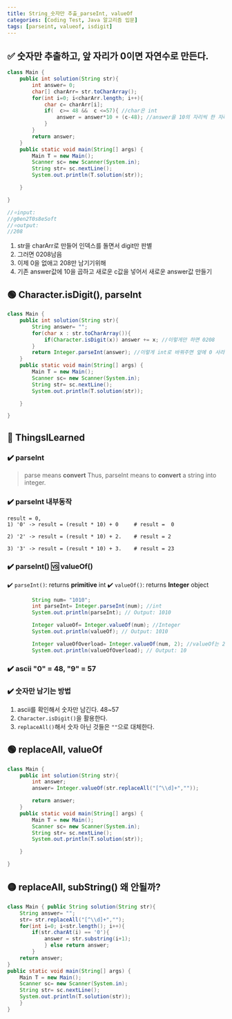 ```yaml
---
title: String_숫자만 추출_parseInt, valueOf
categories: [Coding Test, Java 알고리즘 입문]
tags: [parseint, valueof, isdigit]
---
```


## ✅ 숫자만 추출하고, 앞 자리가 0이면 자연수로 만든다.

```java
class Main {
    public int solution(String str){
        int answer= 0;
        char[] charArr= str.toCharArray();
        for(int i=0; i<charArr.length; i++){
            char c= charArr[i];
            if(  c>= 48 &&  c <=57){ //char은 int
                answer = answer*10 + (c-48); //answer을 10의 자리씩 한 자리 위로 올리고, c값 더하기
            }
        }
        return answer;
    }
    public static void main(String[] args) {
        Main T = new Main();
        Scanner sc= new Scanner(System.in);
        String str= sc.nextLine();
        System.out.println(T.solution(str));

    }

}

//⭐️input:
//g0en2T0s8eSoft
//⭐️output:
//208
```

1. str을 charArr로 만들어 인덱스를 돌면서 digit만 판별 <br>
2. 그러면 0208남음 <br>
3. 이제 0을 없애고 208만 남기기위해 <br>
4. 기존 answer값에 10을 곱하고 새로운 c값을 넣어서 새로운 answer값 만들기 <br>

## 🟢 Character.isDigit(), parseInt

```java
class Main {
    public int solution(String str){
        String answer= "";
        for(char x : str.toCharArray()){
            if(Character.isDigit(x)) answer += x; //이렇게만 하면 0208
        }
        return Integer.parseInt(answer); //이렇게 int로 바꿔주면 앞에 0 사라진다
    }
    public static void main(String[] args) {
        Main T = new Main();
        Scanner sc= new Scanner(System.in);
        String str= sc.nextLine();
        System.out.println(T.solution(str));

    }

}

```

## 🔵 ThingsILearned

### ✔️ parseInt

> parse means **convert**
> Thus, parseInt means to **convert** a string into integer.

### ✔️ parseInt 내부동작

```
result = 0,
1) '0' -> result = (result * 10) + 0     # result =  0

2) '2' -> result = (result * 10) + 2.    # result = 2

3) '3' -> result = (result * 10) + 3.    # result = 23

```

### ✔️ parseInt() 🆚 valueOf()

✔️ `parseInt()`: returns **primitive** int
✔️ `valueOf()`: returns **Integer** object

```java
        String num= "1010";
        int parseInt= Integer.parseInt(num); //int
        System.out.println(parseInt); // Output: 1010

        Integer valueOf= Integer.valueOf(num); //Integer
        System.out.println(valueOf); // Output: 1010

        Integer valueOfOverload= Integer.valueOf(num, 2); //valueOf는 2진법 등 다양한 메소드 존대
        System.out.println(valueOfOverload); // Output: 10
```

### ✔️ ascii "0" = 48, "9" = 57

### ✔️ 숫자만 남기는 방법

1. ascii를 확인해서 숫자만 남긴다. 48~57 <br>
2. `Character.isDigit()`을 활용한다. <br>
3. `replaceAll()`해서 숫자 아닌 것들은 `""`으로 대체한다. <br>

## 🟢 replaceAll, valueOf

```java
class Main {
    public int solution(String str){
        int answer;
        answer= Integer.valueOf(str.replaceAll("[^\\d]+",""));

        return answer;
    }
    public static void main(String[] args) {
        Main T = new Main();
        Scanner sc= new Scanner(System.in);
        String str= sc.nextLine();
        System.out.println(T.solution(str));

    }

}

```

## 🟡 replaceAll, subString() 왜 안될까?

```java
class Main { public String solution(String str){
    String answer= "";
    str= str.replaceAll("[^\\d]+","");
    for(int i=0; i<str.length(); i++){
        if(str.charAt(i) == '0'){
            answer = str.substring(i+1);
            } else return answer;
        }
    return answer;
}
public static void main(String[] args) {
    Main T = new Main();
    Scanner sc= new Scanner(System.in);
    String str= sc.nextLine();
    System.out.println(T.solution(str));
    }
}
```
